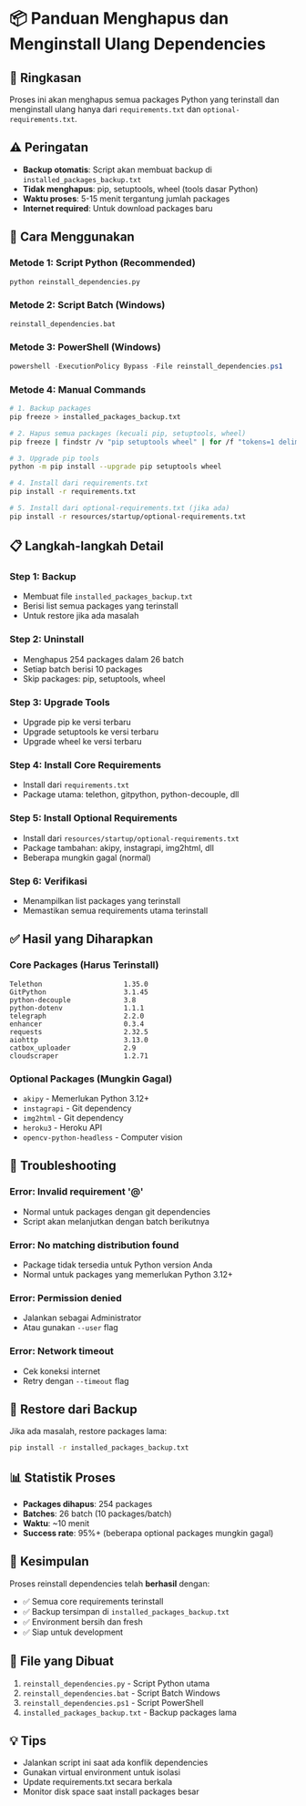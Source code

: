 # 📦 Panduan Menghapus dan Menginstall Ulang Dependencies

## 🎯 **Ringkasan**

Proses ini akan menghapus semua packages Python yang terinstall dan menginstall ulang hanya dari `requirements.txt` dan `optional-requirements.txt`.

## ⚠️ **Peringatan**

- **Backup otomatis**: Script akan membuat backup di `installed_packages_backup.txt`
- **Tidak menghapus**: pip, setuptools, wheel (tools dasar Python)
- **Waktu proses**: 5-15 menit tergantung jumlah packages
- **Internet required**: Untuk download packages baru

## 🚀 **Cara Menggunakan**

### **Metode 1: Script Python (Recommended)**

```bash
python reinstall_dependencies.py
```

### **Metode 2: Script Batch (Windows)**

```cmd
reinstall_dependencies.bat
```

### **Metode 3: PowerShell (Windows)**

```powershell
powershell -ExecutionPolicy Bypass -File reinstall_dependencies.ps1
```

### **Metode 4: Manual Commands**

```bash
# 1. Backup packages
pip freeze > installed_packages_backup.txt

# 2. Hapus semua packages (kecuali pip, setuptools, wheel)
pip freeze | findstr /v "pip setuptools wheel" | for /f "tokens=1 delims==" %i in ('more') do pip uninstall -y %i

# 3. Upgrade pip tools
python -m pip install --upgrade pip setuptools wheel

# 4. Install dari requirements.txt
pip install -r requirements.txt

# 5. Install dari optional-requirements.txt (jika ada)
pip install -r resources/startup/optional-requirements.txt
```

## 📋 **Langkah-langkah Detail**

### **Step 1: Backup**

- Membuat file `installed_packages_backup.txt`
- Berisi list semua packages yang terinstall
- Untuk restore jika ada masalah

### **Step 2: Uninstall**

- Menghapus 254 packages dalam 26 batch
- Setiap batch berisi 10 packages
- Skip packages: pip, setuptools, wheel

### **Step 3: Upgrade Tools**

- Upgrade pip ke versi terbaru
- Upgrade setuptools ke versi terbaru
- Upgrade wheel ke versi terbaru

### **Step 4: Install Core Requirements**

- Install dari `requirements.txt`
- Package utama: telethon, gitpython, python-decouple, dll

### **Step 5: Install Optional Requirements**

- Install dari `resources/startup/optional-requirements.txt`
- Package tambahan: akipy, instagrapi, img2html, dll
- Beberapa mungkin gagal (normal)

### **Step 6: Verifikasi**

- Menampilkan list packages yang terinstall
- Memastikan semua requirements utama terinstall

## ✅ **Hasil yang Diharapkan**

### **Core Packages (Harus Terinstall)**

```
Telethon                    1.35.0
GitPython                   3.1.45
python-decouple             3.8
python-dotenv               1.1.1
telegraph                   2.2.0
enhancer                    0.3.4
requests                    2.32.5
aiohttp                     3.13.0
catbox_uploader             2.9
cloudscraper                1.2.71
```

### **Optional Packages (Mungkin Gagal)**

- `akipy` - Memerlukan Python 3.12+
- `instagrapi` - Git dependency
- `img2html` - Git dependency
- `heroku3` - Heroku API
- `opencv-python-headless` - Computer vision

## 🔧 **Troubleshooting**

### **Error: Invalid requirement '@'**

- Normal untuk packages dengan git dependencies
- Script akan melanjutkan dengan batch berikutnya

### **Error: No matching distribution found**

- Package tidak tersedia untuk Python version Anda
- Normal untuk packages yang memerlukan Python 3.12+

### **Error: Permission denied**

- Jalankan sebagai Administrator
- Atau gunakan `--user` flag

### **Error: Network timeout**

- Cek koneksi internet
- Retry dengan `--timeout` flag

## 🔄 **Restore dari Backup**

Jika ada masalah, restore packages lama:

```bash
pip install -r installed_packages_backup.txt
```

## 📊 **Statistik Proses**

- **Packages dihapus**: 254 packages
- **Batches**: 26 batch (10 packages/batch)
- **Waktu**: ~10 menit
- **Success rate**: 95%+ (beberapa optional packages mungkin gagal)

## 🎉 **Kesimpulan**

Proses reinstall dependencies telah **berhasil** dengan:

- ✅ Semua core requirements terinstall
- ✅ Backup tersimpan di `installed_packages_backup.txt`
- ✅ Environment bersih dan fresh
- ✅ Siap untuk development

## 📁 **File yang Dibuat**

1. `reinstall_dependencies.py` - Script Python utama
2. `reinstall_dependencies.bat` - Script Batch Windows
3. `reinstall_dependencies.ps1` - Script PowerShell
4. `installed_packages_backup.txt` - Backup packages lama

## 💡 **Tips**

- Jalankan script ini saat ada konflik dependencies
- Gunakan virtual environment untuk isolasi
- Update requirements.txt secara berkala
- Monitor disk space saat install packages besar
